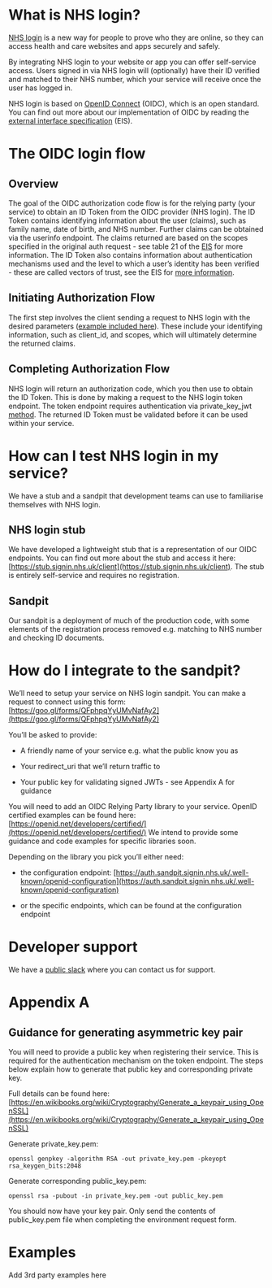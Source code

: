 # What is NHS login?

[NHS login](https://www.nhs.uk/using-the-nhs/nhs-services/nhs-login/) is a new way for people to prove who they are online, so they can access health and care websites and apps securely and safely.

By integrating NHS login to your website or app you can offer self-service access. Users signed in via NHS login will (optionally) have their ID verified and matched to their NHS number, which your service will receive once the user has logged in.

NHS login is based on [OpenID Connect](https://openid.net/connect/faq/) (OIDC), which is an open standard. You can find out more about our implementation of OIDC by reading the [external interface specification](https://developer.nhs.uk/library/systems/nhs-login-info-suppliers/eis/) (EIS).

# The OIDC login flow

## Overview

The goal of the OIDC authorization code flow is for the relying party (your service) to obtain an ID Token from the OIDC provider (NHS login). The ID Token contains identifying information about the user (claims), such as family name, date of birth, and NHS number. Further claims can be obtained via the userinfo endpoint. The claims returned are based on the scopes specified in the original auth request - see table 21 of the [EIS](https://developer.nhs.uk/library/systems/nhs-login-info-suppliers/eis/) for more information. The ID Token also contains information about authentication mechanisms used and the level to which a user’s identity has been verified - these are called vectors of trust, see the EIS for [more information](https://developer.nhs.uk/library/systems/nhs-login-info-suppliers/eis/#data).

## Initiating Authorization Flow

The first step involves the client sending a request to NHS login with the desired parameters ([example included here](https://docs.google.com/document/d/1cr5um4tjvWsFYGC-1nqf_uZsKNR1DfVSfvtcvC1XkJQ/edit#heading=h.tq8n3hgq5rl6)). These include your identifying information, such as client_id, and scopes, which will ultimately determine the returned claims.

## Completing Authorization Flow

NHS login will return an authorization code, which you then use to obtain the ID Token. This is done by making a request to the NHS login token endpoint. The token endpoint requires authentication via private_key_jwt  [method](https://openid.net/specs/openid-connect-core-1_0.html#ClientAuthentication). The returned ID Token must be validated before it can be used within your service.

# How can I test NHS login in my service?

We have a stub and a sandpit that development teams can use to familiarise themselves with NHS login.

## NHS login stub

We have developed a lightweight stub that is a representation of our OIDC endpoints. You can find out more about the stub and access it here: [https://stub.signin.nhs.uk/client](https://stub.signin.nhs.uk/client). The stub is entirely self-service and requires no registration.

## Sandpit

Our sandpit is a deployment of much of the production code, with some elements of the registration process removed e.g. matching to NHS number and checking ID documents.

# How do I integrate to the sandpit?

We’ll need to setup your service on NHS login sandpit. You can make a request to connect using this form: [https://goo.gl/forms/QFphpqYyUMvNafAy2](https://goo.gl/forms/QFphpqYyUMvNafAy2)

You’ll be asked to provide:

-   A friendly name of your service e.g. what the public know you as
    
-   Your redirect_uri that we’ll return traffic to
    
-   Your public key for validating signed JWTs - see Appendix A for guidance
    

  

You will need to add an OIDC Relying Party library to your service. OpenID certified examples can be found here: [https://openid.net/developers/certified/](https://openid.net/developers/certified/) We intend to provide some guidance and code examples for specific libraries soon.

  

Depending on the library you pick you’ll either need:

-   the configuration endpoint: [https://auth.sandpit.signin.nhs.uk/.well-known/openid-configuration](https://auth.sandpit.signin.nhs.uk/.well-known/openid-configuration)
    
-   or the specific endpoints, which can be found at the configuration endpoint
    

# Developer support

We have a [public slack](https://nhs-login-support-slack-invite.herokuapp.com/) where you can contact us for support.

  

# Appendix A

## Guidance for generating asymmetric key pair

You will need to provide a public key when registering their service. This is required for the authentication mechanism on the token endpoint. The steps below explain how to generate that public key and corresponding private key.

  

Full details can be found here: [https://en.wikibooks.org/wiki/Cryptography/Generate_a_keypair_using_OpenSSL](https://en.wikibooks.org/wiki/Cryptography/Generate_a_keypair_using_OpenSSL)

  
Generate private_key.pem:

  
    openssl genpkey -algorithm RSA -out private_key.pem -pkeyopt  
    rsa_keygen_bits:2048

  
Generate corresponding public_key.pem:

    openssl rsa -pubout -in private_key.pem -out public_key.pem

  
You should now have your key pair. Only send the contents of public_key.pem file when completing the environment request form.

# Examples
Add 3rd party examples here
